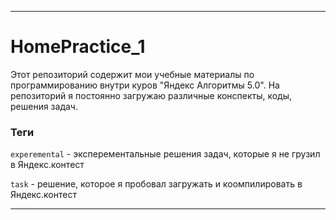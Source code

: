 ---

# HomePractice_1

Этот репозиторий содержит мои учебные материалы по программированию внутри куров "Яндекс Алгоритмы 5.0". На репозиторий я постоянно загружаю различные конспекты, коды, решения задач.

### Теги

`experemental` - эксперементальные решения задач, которые я не грузил в Яндекс.контест


`task` - решение, которое я пробовал загружать и коомпилировать в Яндекс.контест


---